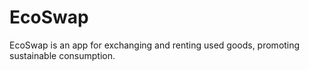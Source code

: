 # EcoSwap
EcoSwap is an app for exchanging and renting used goods, promoting sustainable consumption.
